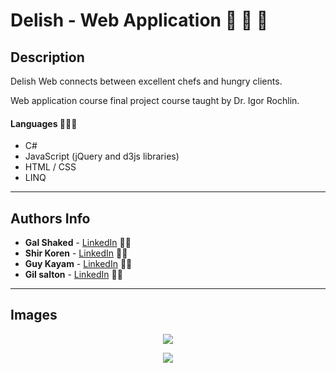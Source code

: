 
# Delish - Web Application 🍔 🍟 🍕

## Description

Delish Web connects between excellent chefs and hungry clients.

Web application course final project course taught by Dr. Igor Rochlin.

#### Languages  👩🏽‍💻 

- C#
- JavaScript (jQuery and d3js libraries)
- HTML / CSS
- LINQ

---
## Authors Info

* **Gal Shaked** - [LinkedIn](https://www.linkedin.com/in/galshaked/)  👩🏻
* **Shir Koren** - [LinkedIn](https://www.linkedin.com/in/shirkoren/) 👩🏻
* **Guy Kayam** - [LinkedIn](https://www.linkedin.com/in/Guykayam/)   🧑🏻
* **Gil salton** - [LinkedIn](https://www.linkedin.com/in/Gilsalton/)  🧑🏻

---
## Images
<p align="center"> <img src="screenshot1.png"> </p> 
<p align="center"> <img src="screenshot2.png"> </p> 
 

